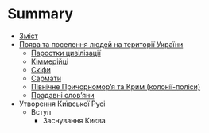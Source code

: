 # Summary

* [Зміст](README.md)
* [Поява та поселення людей на території України](1/poyava_ta_poselennya_lyudei_na_teritor_ukrani.md)
   * [Паростки цивілізації](1/parostki_tsivlzats.md)
   * [Кіммерійці](1/kimmerits.md)
   * [Скіфи](1/skfi.md)
   * [Сармати](1/sarmati.md)
   * [Пiвнiчне Причорномор’я та Крим (колонiї-полiси)](1/pivnichne_prichornomorya_ta_krim_koloni-polisi.md)
   * [Прадавні слов’яни](1/pradavn_slovyani.md)
* Утворення Київської Русi
   * Вступ
       * Заснування Києва

